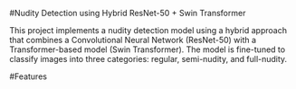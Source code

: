 #Nudity Detection using Hybrid ResNet-50 + Swin Transformer

This project implements a nudity detection model using a hybrid approach that combines a Convolutional Neural Network (ResNet-50) with a Transformer-based model (Swin Transformer). The model is fine-tuned to classify images into three categories: regular, semi-nudity, and full-nudity.

#Features
